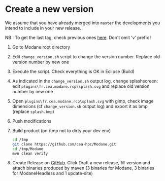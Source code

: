 # Create a new version

We assume that you have already merged into `master` the developments you intend to include in your new release.

NB : To get the last tag, check previous ones [here](https://github.com/cea-hpc/Modane/releases). Don't omit 'v' prefix !

1. Go to Modane root directory

2. Edit `change_version.sh` script to change the version number. Replace old version number by new one

3. Execute the script. Check everything is OK in Eclipse (Build)

4. As indicated in the `change_version.sh` output log, change splashscreen: edit `plugins\fr.cea.modane.rcp\splash.svg` and replace old version number by new one

5. Open `plugins\fr.cea.modane.rcp\splash.svg` with gimp, check image dimensions (cf `change_version.sh` output log) and export it as bmp (replace `splash.bmp`)

6. Push modifications

7. Build product (on /tmp not to dirty your dev env)
    ```bash
    cd /tmp
    git clone https://github.com/cea-hpc/Modane.git
    cd /tmp/Modane
    mvn clean verify
    ```
8. Create Release on [GitHub](https://github.com/cea-hpc/Modane/releases). Click Draft a new release, fill version and attach binaries produced by maven (3 binaries for Modane, 3 binaries for ModaneHeadless and 1 update-site)
    
